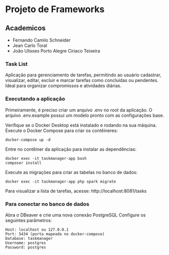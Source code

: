 # Projeto de Frameworks

## Academicos

- Fernando Camilo Schneider
- Jean Carlo Toral
- João Ulisses Porto Alegre Ciriaco Teixeira

### Task List

Aplicação para gerenciamento de tarefas, permitindo ao usuário cadastrar, visualizar, editar, excluir e marcar tarefas como concluídas ou pendentes. Ideal para organizar compromissos e atividades diárias.

### Executando a aplicação

Primeiramente, é preciso criar um arquivo .env no root da aplicação.
O arquivo .env.example possui um modelo pronto com as configurações base.

Verifique se o Docker Desktop está instalado e rodando na sua máquina.
Execute o Docker Compose para criar os contêineres:

    docker-compose up -d

Entre no contêiner da aplicação para instalar as dependências:

    docker exec -it taskmanager-app bash
    composer install

Execute as migrações para criar as tabelas no banco de dados:

    docker exec -it taskmanager-app php spark migrate

Para visualizar a lista de tarefas, acesse:
http://localhost:8081/tasks

### Para conectar no banco de dados

Abra o DBeaver e crie uma nova conexão PostgreSQL
Configure os seguintes parâmetros:

    Host: localhost ou 127.0.0.1
    Port: 5434 (porta mapeada no docker-compose)
    Database: taskmanager
    Username: postgres
    Password: postgres
